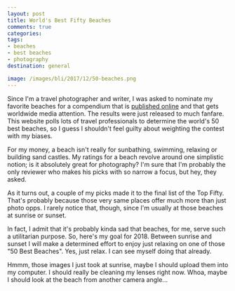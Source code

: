 ```yaml
---
layout: post
title: World's Best Fifty Beaches
comments: true
categories:
tags:
- beaches
- best beaches
- photography
destination: general

image: /images/bli/2017/12/50-beaches.png
---
```


Since I'm a travel photographer and writer, I was asked to nominate my favorite beaches for a compendium that is [published online](https://www.flightnetwork.com/blog/worlds-50-best-beaches/) and that gets worldwide media attention. The results were just released to much fanfare. This website polls lots of travel professionals to determine the world's 50 best beaches, so I guess I shouldn't feel guilty about weighting the contest with my biases. 

For my money, a beach isn't really for sunbathing, swimming, relaxing or building sand castles. My ratings for a beach revolve around one simplistic notion; is it absolutely great for photography? I'm sure that I'm probably the only reviewer who makes his picks with so narrow a focus, but hey, they asked. 

As it turns out, a couple of my picks made it to the final list of the Top Fifty. That's probably because those very same places offer much more than just photo opps. I rarely notice that, though, since I'm usually at those beaches at sunrise or sunset. 

In fact, I admit that it's probably kinda sad that beaches, for me, serve such a utilitarian purpose. So, here's my goal for 2018. Between sunrise and sunset I will make a determined effort to enjoy just relaxing on one of those "50 Best Beaches". Yes, just relax. I can see myself doing that already.

Hmmm, those images I just took at sunrise, maybe I should upload them into my computer. I should really be cleaning my lenses right  now. Whoa, maybe I should look at the beach from another camera angle...

